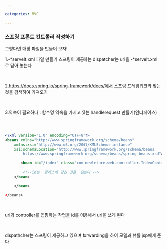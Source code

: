 ```yaml
---

categories: MVC

---
```




### 스프링 프론트 컨트롤러 작성하기

그렇다면 매핑 파일을 만들어 보자!

1.-*servelt.xml 파일 만들기
스프링이 제공하는 dispatcher는 url을 -*servelt.xml 로 담아 놓는다 

&nbsp;

2.https://docs.spring.io/spring-framework/docs/에서 스프링 프레임워크와 맞는 것을 검색하여 가져오기

&nbsp;


3.약속이 필요하다 : 함수명 
약속을 가지고 있는 handlerequest 만들기(인터페이스)



&nbsp;

```xml

<?xml version="1.0" encoding="UTF-8"?>
<beans xmlns="http://www.springframework.org/schema/beans"
    xmlns:xsi="http://www.w3.org/2001/XMLSchema-instance"
    xsi:schemaLocation="http://www.springframework.org/schema/beans
        https://www.springframework.org/schema/beans/spring-beans.xsd">

       <bean id="/index" class="com.newleture.web.controller.IndexController">  
            
        <!--id는  클래스에 담긴 것을  담는다 -->
    </bean>

    </bean>

</beans>
```

&nbsp;

url과 controller를 맵핑하는 작업을 id를 이용해서 url을 쓰게 된다

&nbsp; 

dispathcher는 스프링이 제공하고 있으며 forwarding을 하여 모델과 뷰를 jsp에게 준다 









      